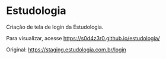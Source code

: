 # Estudologia

Criação de tela de login da Estudologia.

Para visualizar, acesse https://s0d4z3r0.github.io/estudologia/


Original: https://staging.estudologia.com.br/login

